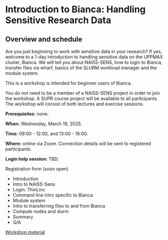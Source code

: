 # Introduction to Bianca: Handling Sensitive Research Data

## Overview and schedule

Are you just beginning to work with sensitive data in your research? If yes, welcome to a 1-day introduction to handling sensitive data on the UPPMAX cluster, Bianca. We will tell you about NAISS-SENS, how to login to Bianca, transfer files via wharf, basics of the SLURM workload manager and the module system.

This is a workshop is intended for beginner users of Bianca.

You do not need to be a member of a NAISS-SENS project in order to join the workshop. A SUPR course project will be available to all participants. The workshop will consist of both lectures and exercise sessions.

**Prerequisites**: none.

**When:** Wednesday, March 19, 2025.

**Time:** 09:00 - 12:00, and 13:00 - 16:00.

**Where:** online via Zoom. Connection details will be sent to registered participants.

**Login help session:** TBD.

Registration form (soon open)

- Introduction
- Intro to NAISS-Sens
- Login: ThinLinc
- Command line intro specific to Bianca
- Module system
- Intro to transferring files to and from Bianca
- Compute nodes and slurm
- Summary
- Q/A

[Workshop material](https://uppmax.github.io/bianca_workshops/intro/)

